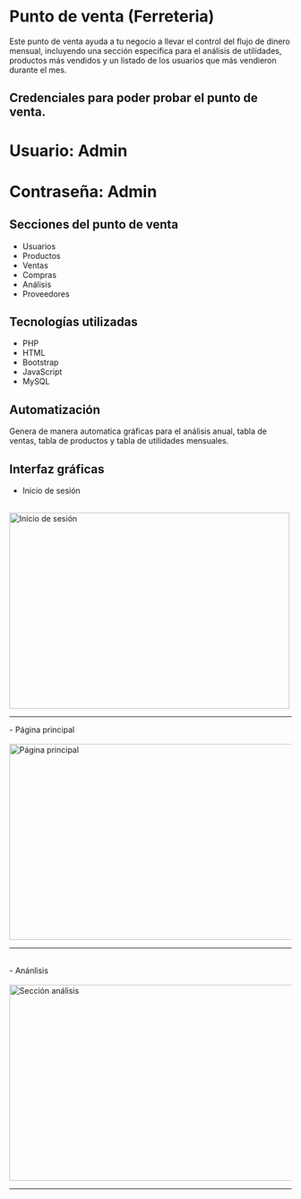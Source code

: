 # Punto de venta (Ferreteria)

Este punto de venta ayuda a tu negocio a llevar el control del flujo de dinero mensual, incluyendo una sección especifica para el análisis de utilidades, productos más vendidos y un listado de los usuarios que más vendieron durante el mes.
## Credenciales para poder probar el punto de venta.
# Usuario: Admin 
# Contraseña: Admin

## Secciones del punto de venta
 - Usuarios
 - Productos
 - Ventas
 - Compras
 - Análisis
 - Proveedores
 ## Tecnologías utilizadas
 - PHP
 - HTML
 - Bootstrap
 - JavaScript
 - MySQL
 ## Automatización
 Genera de manera automatica gráficas para el análisis anual, tabla de ventas, tabla de productos y tabla de utilidades mensuales.
 ## Interfaz gráficas
 - Inicio de sesión
<br>
<img src="https://github.com/jorgedeltoro111/ferreteria/assets/119456589/2b453d11-0fc9-4c86-ba2a-6ff8bd0755e8)https://github.com/jorgedeltoro111/ferreteria/assets/119456589/2b453d11-0fc9-4c86-ba2a-6ff8bd0755e8" alt="Inicio de sesión" width="500" height="350"><br><hr>
 - Página principal <br><br>
<img src="https://github.com/jorgedeltoro111/ferreteria/assets/119456589/28aa39f6-f52a-477a-8fb2-69630ed4a277" alt="Página principal" width="700" height="350"><hr>
 <br> - Anánlisis
<br><br>
<img src="https://github.com/jorgedeltoro111/ferreteria/assets/119456589/50e02f54-b313-4057-a209-59d4c89e2846" alt="Sección análisis" width="700" height="350"><br><hr>

